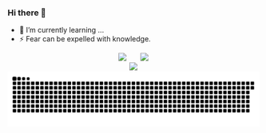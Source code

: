 ### Hi there 👋
- 🌱 I’m currently learning ...
- ⚡ Fear can be expelled with knowledge.

<div align="center">
  <span>  </span>
  <img height="170px" src="https://github-readme-stats.vercel.app/api?username=wild-sky&theme=buefy" /><span>  </span><img height="170px" src="https://github-readme-stats.vercel.app/api/top-langs/?username=wild-sky&layout=compact&langs_count=8" />
  <span>  </span>
</div>
<!-- <div align="center">
    <img  src="https://github-readme-streak-stats.herokuapp.com/?user=wild-sky&theme=vue" />
</div> -->

<div align="center">
    <img src="https://activity-graph.herokuapp.com/graph?username=wild-sky&theme=minimal" />
</div>

<div align="center"><img src="https://raw.githubusercontent.com/wild-sky/wild-sky/output/github-contribution-grid-snake.svg" ></div>

<!--
**wild-sky/wild-sky** is a ✨ _special_ ✨ repository because its `README.md` (this file) appears on your GitHub profile.

Here are some ideas to get you started:

- 🔭 I’m currently working on ...
- 🌱 I’m currently learning ...
- 👯 I’m looking to collaborate on ...
- 🤔 I’m looking for help with ...
- 💬 Ask me about ...
- 📫 How to reach me: ...
- 😄 Pronouns: ...
- ⚡ Fun fact: ...
-->
